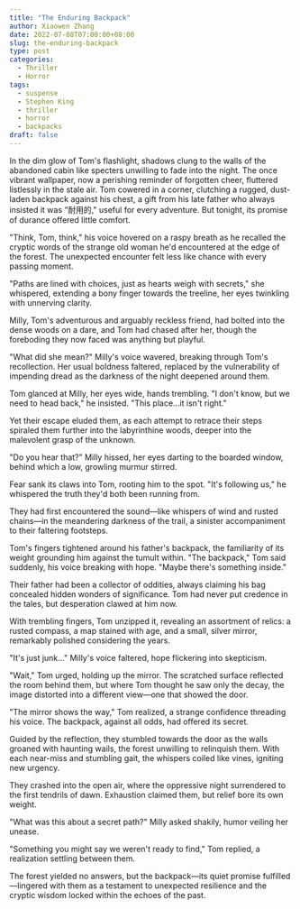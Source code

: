 ```yaml
---
title: "The Enduring Backpack"
author: Xiaowen Zhang
date: 2022-07-08T07:00:00+08:00
slug: the-enduring-backpack
type: post
categories:
  - Thriller
  - Horror
tags:
  - suspense
  - Stephen King
  - thriller
  - horror
  - backpacks
draft: false
---
```


In the dim glow of Tom's flashlight, shadows clung to the walls of the abandoned cabin like specters unwilling to fade into the night. The once vibrant wallpaper, now a perishing reminder of forgotten cheer, fluttered listlessly in the stale air. Tom cowered in a corner, clutching a rugged, dust-laden backpack against his chest, a gift from his late father who always insisted it was “耐用的," useful for every adventure. But tonight, its promise of durance offered little comfort.

"Think, Tom, think," his voice hovered on a raspy breath as he recalled the cryptic words of the strange old woman he'd encountered at the edge of the forest. The unexpected encounter felt less like chance with every passing moment.

"Paths are lined with choices, just as hearts weigh with secrets," she whispered, extending a bony finger towards the treeline, her eyes twinkling with unnerving clarity.

Milly, Tom's adventurous and arguably reckless friend, had bolted into the dense woods on a dare, and Tom had chased after her, though the foreboding they now faced was anything but playful.

"What did she mean?" Milly's voice wavered, breaking through Tom's recollection. Her usual boldness faltered, replaced by the vulnerability of impending dread as the darkness of the night deepened around them.

Tom glanced at Milly, her eyes wide, hands trembling. "I don't know, but we need to head back," he insisted. "This place...it isn't right."

Yet their escape eluded them, as each attempt to retrace their steps spiraled them further into the labyrinthine woods, deeper into the malevolent grasp of the unknown.

"Do you hear that?" Milly hissed, her eyes darting to the boarded window, behind which a low, growling murmur stirred.

Fear sank its claws into Tom, rooting him to the spot. "It's following us," he whispered the truth they'd both been running from.

They had first encountered the sound—like whispers of wind and rusted chains—in the meandering darkness of the trail, a sinister accompaniment to their faltering footsteps.

Tom's fingers tightened around his father's backpack, the familiarity of its weight grounding him against the tumult within. "The backpack," Tom said suddenly, his voice breaking with hope. "Maybe there's something inside."

Their father had been a collector of oddities, always claiming his bag concealed hidden wonders of significance. Tom had never put credence in the tales, but desperation clawed at him now.

With trembling fingers, Tom unzipped it, revealing an assortment of relics: a rusted compass, a map stained with age, and a small, silver mirror, remarkably polished considering the years.

"It's just junk..." Milly's voice faltered, hope flickering into skepticism.

"Wait," Tom urged, holding up the mirror. The scratched surface reflected the room behind them, but where Tom thought he saw only the decay, the image distorted into a different view—one that showed the door.

"The mirror shows the way," Tom realized, a strange confidence threading his voice. The backpack, against all odds, had offered its secret.

Guided by the reflection, they stumbled towards the door as the walls groaned with haunting wails, the forest unwilling to relinquish them. With each near-miss and stumbling gait, the whispers coiled like vines, igniting new urgency.

They crashed into the open air, where the oppressive night surrendered to the first tendrils of dawn. Exhaustion claimed them, but relief bore its own weight.

"What was this about a secret path?" Milly asked shakily, humor veiling her unease.

"Something you might say we weren't ready to find," Tom replied, a realization settling between them.

The forest yielded no answers, but the backpack—its quiet promise fulfilled—lingered with them as a testament to unexpected resilience and the cryptic wisdom locked within the echoes of the past.